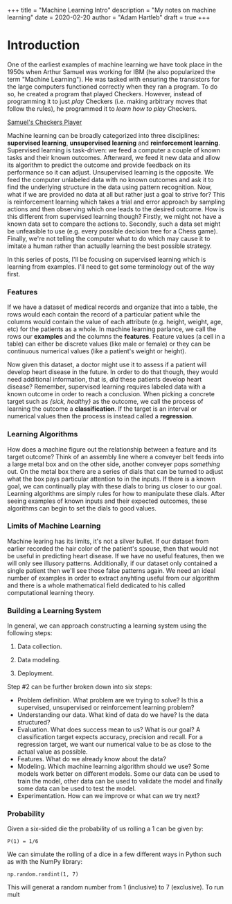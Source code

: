 +++
title = "Machine Learning Intro"
description = "My notes on machine learning"
date = 2020-02-20
author = "Adam Hartleb"
draft = true
+++

# Introduction

One of the earliest examples of machine learning we have took place in the 1950s when Arthur Samuel was working for IBM (he also popularized the term "Machine Learning"). He was tasked with ensuring the transistors for the large computers functioned correctly when they ran a program. To do so, he created a program that played Checkers. However, instead of programming it to just _play_ Checkers (i.e. making arbitrary moves that follow the rules), he programmed it to _learn how to play_ Checkers.

[Samuel's Checkers Player](http://www.incompleteideas.net/book/ebook/node109.html)

Machine learning can be broadly categorized into three disciplines: **supervised learning**, **unsupervised learning** and **reinforcement learning**. Supervised learning is task-driven: we feed a computer a couple of known tasks and their known outcomes. Afterward, we feed it new data and allow its algorithm to predict the outcome and provide feedback on its performance so it can adjust. Unsupervised learning is the opposite. We feed the computer unlabeled data with no known outcomes and ask it to find the underlying structure in the data using pattern recognition. Now, what if we are provided no data at all but rather just a goal to strive for? This is reinforcement learning which takes a trial and error approach by sampling actions and then observing which one leads to the desired outcome. How is this different from supervised learning though? Firstly, we might not have a known data set to compare the actions to. Secondly, such a data set might be unfeasible to use (e.g. every possible decision tree for a Chess game). Finally, we're not telling the computer what to do which may cause it to imitate a human rather than actually learning the best possible strategy.

In this series of posts, I'll be focusing on supervised learning which is learning from examples. I'll need to get some terminology out of the way first.

### Features

If we have a dataset of medical records and organize that into a table, the rows would each contain the record of a particular patient while the columns would contain the value of each attribute (e.g. height, weight, age, etc) for the patients as a whole. In machine learning parlance, we call the rows our **examples** and the columns the **features**. Feature values (a cell in a table) can either be discrete values (like male or female) or they can be continuous numerical values (like a patient's weight or height).

Now given this dataset, a doctor might use it to assess if a patient will develop heart disease in the future. In order to do that though, they would need additional information, that is, _did_ these patients develop heart disease? Remember, supervised learning requires labeled data with a known outcome in order to reach a conclusion. When picking a concrete target such as _{sick, healthy}_ as the outcome, we call the process of learning the outcome a **classification**. If the target is an interval or numerical values then the process is instead called a **regression**.

### Learning Algorithms

How does a machine figure out the relationship between a feature and its target outcome? Think of an assembly line where a conveyer belt feeds into a large metal box and on the other side, another conveyer pops _something_ out. On the metal box there are a series of dials that can be turned to adjust what the box pays particular attention to in the inputs. If there is a known goal, we can continually play with these dials to bring us closer to our goal. Learning algorithms are simply rules for how to manipulate these dials. After seeing examples of known inputs and their expected outcomes, these algorithms can begin to set the dials to good values.

### Limits of Machine Learning

Machine learing has its limits, it's not a silver bullet. If our dataset from earlier recorded the hair color of the patient's spouse, then that would not be useful in predicting heart disease. If we have no useful features, then we will only see illusory patterns. Additionally, if our dataset only contained a single patient then we'll see those false patterns again. We need an ideal number of examples in order to extract anyhting useful from our algorithm and there is a whole mathematical field dedicated to his called computational learning theory.

### Building a Learning System

In general, we can approach constructing a learning system using the following steps:

1. Data collection.

2. Data modeling.

3. Deployment.

Step #2 can be further broken down into six steps:

-   Problem definition. What problem are we trying to solve? Is this a supervised, unsupervised or reinforcement learning problem?
-   Understanding our data. What kind of data do we have? Is the data structured?
-   Evaluation. What does success mean to us? What is our goal? A classification target expects accuracy, precision and recall. For a regression target, we want our numerical value to be as close to the actual value as possible.
-   Features. What do we already know about the data?
-   Modeling. Which machine learning algorithm should we use? Some models work better on different models. Some our data can be used to train the model, other data can be used to validate the model and finally some data can be used to test the model.
-   Experimentation. How can we improve or what can we try next?

### Probability

Given a six-sided die the probability of us rolling a 1 can be given by:

```
P(1) = 1/6
```

We can simulate the rolling of a dice in a few different ways in Python such as with the NumPy library:

```
np.random.randint(1, 7)
```

This will generat a random number from 1 (inclusive) to 7 (exclusive). To run mult
